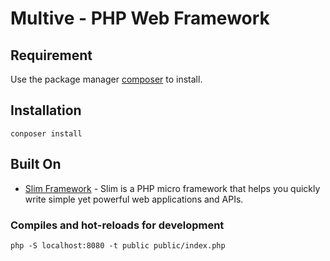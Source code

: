 # Multive - PHP Web Framework

## Requirement
Use the package manager [composer](https://getcomposer.org/) to install.

## Installation
```
conposer install
```

## Built On
* [Slim Framework](http://www.slimframework.com/) - Slim is a PHP micro framework that helps you quickly write simple yet powerful web applications and APIs.


### Compiles and hot-reloads for development
```
php -S localhost:8080 -t public public/index.php
```
